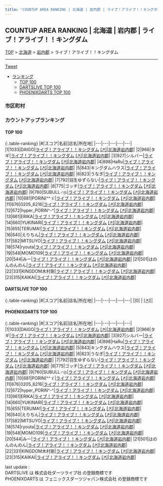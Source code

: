 ```yaml
---
title: 'COUNTUP AREA RANKING | 北海道 | 岩内郡 | ライブ！アライブ！！キングダム'
---
```

## COUNTUP AREA RANKING | 北海道 | 岩内郡 | ライブ！アライブ！！キングダム

[TOP](/darts/rank/) > [北海道](/darts/rank/北海道/) > [岩内郡](/darts/rank/北海道/岩内郡/) > ライブ！アライブ！！キングダム

___

<a href="https://twitter.com/share?ref_src=twsrc%5Etfw" data-text="COUNTUP AREA RANKING | 北海道岩内郡ライブ！アライブ！！キングダム" class="twitter-share-button" data-hashtags="DARTSLIVE,PHOENIXDARTS,darts,ダーツ" data-show-count="false">Tweet</a>

* [ランキング](#カウントアップランキング)
    * [TOP 100](#top-100)
    * [DARTSLIVE TOP 100](#dartslive-top-100)
    * [PHOENIXDARTS TOP 100](#phoenixdarts-top-100)

### 市区町村

<ul>

</ul>

### カウントアップランキング

#### TOP 100



{:.table-ranking}
|#|スコア|名前|店名|所在地|
|---|---|---|---|---|
|1|1033|<span class="rank-name-pd">DAIGO</span>|<a href="/darts/rank/shops/67449.html">ライブ！アライブ！！キングダム</a> <a href="https://vs.phoenixdarts.com/jp/shop/shopDetailInfo/s_67449?s_seq=67449">[↗]</a>|<a href="/darts/rank/北海道/岩内郡">北海道岩内郡</a>|
|2|966|<span class="rank-name-pd">タギ</span>|<a href="/darts/rank/shops/67449.html">ライブ！アライブ！！キングダム</a> <a href="https://vs.phoenixdarts.com/jp/shop/shopDetailInfo/s_67449?s_seq=67449">[↗]</a>|<a href="/darts/rank/北海道/岩内郡">北海道岩内郡</a>|
|3|927|<span class="rank-name-pd">シルバー</span>|<a href="/darts/rank/shops/67449.html">ライブ！アライブ！！キングダム</a> <a href="https://vs.phoenixdarts.com/jp/shop/shopDetailInfo/s_67449?s_seq=67449">[↗]</a>|<a href="/darts/rank/北海道/岩内郡">北海道岩内郡</a>|
|4|898|<span class="rank-name-pd">HaRu</span>|<a href="/darts/rank/shops/67449.html">ライブ！アライブ！！キングダム</a> <a href="https://vs.phoenixdarts.com/jp/shop/shopDetailInfo/s_67449?s_seq=67449">[↗]</a>|<a href="/darts/rank/北海道/岩内郡">北海道岩内郡</a>|
|5|843|<span class="rank-name-pd">キングダムハウス</span>|<a href="/darts/rank/shops/67449.html">ライブ！アライブ！！キングダム</a> <a href="https://vs.phoenixdarts.com/jp/shop/shopDetailInfo/s_67449?s_seq=67449">[↗]</a>|<a href="/darts/rank/北海道/岩内郡">北海道岩内郡</a>|
|6|823|<span class="rank-name-pd">うなぎ</span>|<a href="/darts/rank/shops/67449.html">ライブ！アライブ！！キングダム</a> <a href="https://vs.phoenixdarts.com/jp/shop/shopDetailInfo/s_67449?s_seq=67449">[↗]</a>|<a href="/darts/rank/北海道/岩内郡">北海道岩内郡</a>|
|7|792|<span class="rank-name-pd">羽生ゆずらない</span>|<a href="/darts/rank/shops/67449.html">ライブ！アライブ！！キングダム</a> <a href="https://vs.phoenixdarts.com/jp/shop/shopDetailInfo/s_67449?s_seq=67449">[↗]</a>|<a href="/darts/rank/北海道/岩内郡">北海道岩内郡</a>|
|8|775|<span class="rank-name-pd">ゴッチ</span>|<a href="/darts/rank/shops/67449.html">ライブ！アライブ！！キングダム</a> <a href="https://vs.phoenixdarts.com/jp/shop/shopDetailInfo/s_67449?s_seq=67449">[↗]</a>|<a href="/darts/rank/北海道/岩内郡">北海道岩内郡</a>|
|9|760|<span class="rank-name-pd">SUBULL♂◎</span>|<a href="/darts/rank/shops/67449.html">ライブ！アライブ！！キングダム</a> <a href="https://vs.phoenixdarts.com/jp/shop/shopDetailInfo/s_67449?s_seq=67449">[↗]</a>|<a href="/darts/rank/北海道/岩内郡">北海道岩内郡</a>|
|10|681|<span class="rank-name-pd">PORIN(^^ゞ</span>|<a href="/darts/rank/shops/67449.html">ライブ！アライブ！！キングダム</a> <a href="https://vs.phoenixdarts.com/jp/shop/shopDetailInfo/s_67449?s_seq=67449">[↗]</a>|<a href="/darts/rank/北海道/岩内郡">北海道岩内郡</a>|
|11|676|<span class="rank-name-pd">0205_6216</span>|<a href="/darts/rank/shops/67449.html">ライブ！アライブ！！キングダム</a> <a href="https://vs.phoenixdarts.com/jp/shop/shopDetailInfo/s_67449?s_seq=67449">[↗]</a>|<a href="/darts/rank/北海道/岩内郡">北海道岩内郡</a>|
|12|672|<span class="rank-name-pd">hyper_PORIN^-^</span>|<a href="/darts/rank/shops/67449.html">ライブ！アライブ！！キングダム</a> <a href="https://vs.phoenixdarts.com/jp/shop/shopDetailInfo/s_67449?s_seq=67449">[↗]</a>|<a href="/darts/rank/北海道/岩内郡">北海道岩内郡</a>|
|13|661|<span class="rank-name-pd">ERIKA</span>|<a href="/darts/rank/shops/67449.html">ライブ！アライブ！！キングダム</a> <a href="https://vs.phoenixdarts.com/jp/shop/shopDetailInfo/s_67449?s_seq=67449">[↗]</a>|<a href="/darts/rank/北海道/岩内郡">北海道岩内郡</a>|
|14|660|<span class="rank-name-pd">YUKINARI</span>|<a href="/darts/rank/shops/67449.html">ライブ！アライブ！！キングダム</a> <a href="https://vs.phoenixdarts.com/jp/shop/shopDetailInfo/s_67449?s_seq=67449">[↗]</a>|<a href="/darts/rank/北海道/岩内郡">北海道岩内郡</a>|
|15|655|<span class="rank-name-pd">TERUMA!</span>|<a href="/darts/rank/shops/67449.html">ライブ！アライブ！！キングダム</a> <a href="https://vs.phoenixdarts.com/jp/shop/shopDetailInfo/s_67449?s_seq=67449">[↗]</a>|<a href="/darts/rank/北海道/岩内郡">北海道岩内郡</a>|
|16|640|<span class="rank-name-pd">えりちん</span>|<a href="/darts/rank/shops/67449.html">ライブ！アライブ！！キングダム</a> <a href="https://vs.phoenixdarts.com/jp/shop/shopDetailInfo/s_67449?s_seq=67449">[↗]</a>|<a href="/darts/rank/北海道/岩内郡">北海道岩内郡</a>|
|17|582|<span class="rank-name-pd">MITSUYO</span>|<a href="/darts/rank/shops/67449.html">ライブ！アライブ！！キングダム</a> <a href="https://vs.phoenixdarts.com/jp/shop/shopDetailInfo/s_67449?s_seq=67449">[↗]</a>|<a href="/darts/rank/北海道/岩内郡">北海道岩内郡</a>|
|18|574|<span class="rank-name-pd">ryouta</span>|<a href="/darts/rank/shops/67449.html">ライブ！アライブ！！キングダム</a> <a href="https://vs.phoenixdarts.com/jp/shop/shopDetailInfo/s_67449?s_seq=67449">[↗]</a>|<a href="/darts/rank/北海道/岩内郡">北海道岩内郡</a>|
|19|548|<span class="rank-name-pd">MOMO109</span>|<a href="/darts/rank/shops/67449.html">ライブ！アライブ！！キングダム</a> <a href="https://vs.phoenixdarts.com/jp/shop/shopDetailInfo/s_67449?s_seq=67449">[↗]</a>|<a href="/darts/rank/北海道/岩内郡">北海道岩内郡</a>|
|20|544|<span class="rank-name-pd">みー</span>|<a href="/darts/rank/shops/67449.html">ライブ！アライブ！！キングダム</a> <a href="https://vs.phoenixdarts.com/jp/shop/shopDetailInfo/s_67449?s_seq=67449">[↗]</a>|<a href="/darts/rank/北海道/岩内郡">北海道岩内郡</a>|
|21|501|<span class="rank-name-pd">はのんのんのん</span>|<a href="/darts/rank/shops/67449.html">ライブ！アライブ！！キングダム</a> <a href="https://vs.phoenixdarts.com/jp/shop/shopDetailInfo/s_67449?s_seq=67449">[↗]</a>|<a href="/darts/rank/北海道/岩内郡">北海道岩内郡</a>|
|22|331|<span class="rank-name-pd">KINGDOM木村剛</span>|<a href="/darts/rank/shops/67449.html">ライブ！アライブ！！キングダム</a> <a href="https://vs.phoenixdarts.com/jp/shop/shopDetailInfo/s_67449?s_seq=67449">[↗]</a>|<a href="/darts/rank/北海道/岩内郡">北海道岩内郡</a>|
|23|315|<span class="rank-name-pd">KAIKAI</span>|<a href="/darts/rank/shops/67449.html">ライブ！アライブ！！キングダム</a> <a href="https://vs.phoenixdarts.com/jp/shop/shopDetailInfo/s_67449?s_seq=67449">[↗]</a>|<a href="/darts/rank/北海道/岩内郡">北海道岩内郡</a>|


#### DARTSLIVE TOP 100



{:.table-ranking}
|#|スコア|名前|店名|所在地|
|---|---|---|---|---|
||0|<span class="rank-name-dl"> </span>|<a href="/darts/rank/shops/.html"></a> <a href="">[↗]</a>|<a href="/darts/rank//"></a>|


#### PHOENIXDARTS TOP 100



{:.table-ranking}
|#|スコア|名前|店名|所在地|
|---|---|---|---|---|
|1|1033|<span class="rank-name-pd">DAIGO</span>|<a href="/darts/rank/shops/67449.html">ライブ！アライブ！！キングダム</a> <a href="https://vs.phoenixdarts.com/jp/shop/shopDetailInfo/s_67449?s_seq=67449">[↗]</a>|<a href="/darts/rank/北海道/岩内郡">北海道岩内郡</a>|
|2|966|<span class="rank-name-pd">タギ</span>|<a href="/darts/rank/shops/67449.html">ライブ！アライブ！！キングダム</a> <a href="https://vs.phoenixdarts.com/jp/shop/shopDetailInfo/s_67449?s_seq=67449">[↗]</a>|<a href="/darts/rank/北海道/岩内郡">北海道岩内郡</a>|
|3|927|<span class="rank-name-pd">シルバー</span>|<a href="/darts/rank/shops/67449.html">ライブ！アライブ！！キングダム</a> <a href="https://vs.phoenixdarts.com/jp/shop/shopDetailInfo/s_67449?s_seq=67449">[↗]</a>|<a href="/darts/rank/北海道/岩内郡">北海道岩内郡</a>|
|4|898|<span class="rank-name-pd">HaRu</span>|<a href="/darts/rank/shops/67449.html">ライブ！アライブ！！キングダム</a> <a href="https://vs.phoenixdarts.com/jp/shop/shopDetailInfo/s_67449?s_seq=67449">[↗]</a>|<a href="/darts/rank/北海道/岩内郡">北海道岩内郡</a>|
|5|843|<span class="rank-name-pd">キングダムハウス</span>|<a href="/darts/rank/shops/67449.html">ライブ！アライブ！！キングダム</a> <a href="https://vs.phoenixdarts.com/jp/shop/shopDetailInfo/s_67449?s_seq=67449">[↗]</a>|<a href="/darts/rank/北海道/岩内郡">北海道岩内郡</a>|
|6|823|<span class="rank-name-pd">うなぎ</span>|<a href="/darts/rank/shops/67449.html">ライブ！アライブ！！キングダム</a> <a href="https://vs.phoenixdarts.com/jp/shop/shopDetailInfo/s_67449?s_seq=67449">[↗]</a>|<a href="/darts/rank/北海道/岩内郡">北海道岩内郡</a>|
|7|792|<span class="rank-name-pd">羽生ゆずらない</span>|<a href="/darts/rank/shops/67449.html">ライブ！アライブ！！キングダム</a> <a href="https://vs.phoenixdarts.com/jp/shop/shopDetailInfo/s_67449?s_seq=67449">[↗]</a>|<a href="/darts/rank/北海道/岩内郡">北海道岩内郡</a>|
|8|775|<span class="rank-name-pd">ゴッチ</span>|<a href="/darts/rank/shops/67449.html">ライブ！アライブ！！キングダム</a> <a href="https://vs.phoenixdarts.com/jp/shop/shopDetailInfo/s_67449?s_seq=67449">[↗]</a>|<a href="/darts/rank/北海道/岩内郡">北海道岩内郡</a>|
|9|760|<span class="rank-name-pd">SUBULL♂◎</span>|<a href="/darts/rank/shops/67449.html">ライブ！アライブ！！キングダム</a> <a href="https://vs.phoenixdarts.com/jp/shop/shopDetailInfo/s_67449?s_seq=67449">[↗]</a>|<a href="/darts/rank/北海道/岩内郡">北海道岩内郡</a>|
|10|681|<span class="rank-name-pd">PORIN(^^ゞ</span>|<a href="/darts/rank/shops/67449.html">ライブ！アライブ！！キングダム</a> <a href="https://vs.phoenixdarts.com/jp/shop/shopDetailInfo/s_67449?s_seq=67449">[↗]</a>|<a href="/darts/rank/北海道/岩内郡">北海道岩内郡</a>|
|11|676|<span class="rank-name-pd">0205_6216</span>|<a href="/darts/rank/shops/67449.html">ライブ！アライブ！！キングダム</a> <a href="https://vs.phoenixdarts.com/jp/shop/shopDetailInfo/s_67449?s_seq=67449">[↗]</a>|<a href="/darts/rank/北海道/岩内郡">北海道岩内郡</a>|
|12|672|<span class="rank-name-pd">hyper_PORIN^-^</span>|<a href="/darts/rank/shops/67449.html">ライブ！アライブ！！キングダム</a> <a href="https://vs.phoenixdarts.com/jp/shop/shopDetailInfo/s_67449?s_seq=67449">[↗]</a>|<a href="/darts/rank/北海道/岩内郡">北海道岩内郡</a>|
|13|661|<span class="rank-name-pd">ERIKA</span>|<a href="/darts/rank/shops/67449.html">ライブ！アライブ！！キングダム</a> <a href="https://vs.phoenixdarts.com/jp/shop/shopDetailInfo/s_67449?s_seq=67449">[↗]</a>|<a href="/darts/rank/北海道/岩内郡">北海道岩内郡</a>|
|14|660|<span class="rank-name-pd">YUKINARI</span>|<a href="/darts/rank/shops/67449.html">ライブ！アライブ！！キングダム</a> <a href="https://vs.phoenixdarts.com/jp/shop/shopDetailInfo/s_67449?s_seq=67449">[↗]</a>|<a href="/darts/rank/北海道/岩内郡">北海道岩内郡</a>|
|15|655|<span class="rank-name-pd">TERUMA!</span>|<a href="/darts/rank/shops/67449.html">ライブ！アライブ！！キングダム</a> <a href="https://vs.phoenixdarts.com/jp/shop/shopDetailInfo/s_67449?s_seq=67449">[↗]</a>|<a href="/darts/rank/北海道/岩内郡">北海道岩内郡</a>|
|16|640|<span class="rank-name-pd">えりちん</span>|<a href="/darts/rank/shops/67449.html">ライブ！アライブ！！キングダム</a> <a href="https://vs.phoenixdarts.com/jp/shop/shopDetailInfo/s_67449?s_seq=67449">[↗]</a>|<a href="/darts/rank/北海道/岩内郡">北海道岩内郡</a>|
|17|582|<span class="rank-name-pd">MITSUYO</span>|<a href="/darts/rank/shops/67449.html">ライブ！アライブ！！キングダム</a> <a href="https://vs.phoenixdarts.com/jp/shop/shopDetailInfo/s_67449?s_seq=67449">[↗]</a>|<a href="/darts/rank/北海道/岩内郡">北海道岩内郡</a>|
|18|574|<span class="rank-name-pd">ryouta</span>|<a href="/darts/rank/shops/67449.html">ライブ！アライブ！！キングダム</a> <a href="https://vs.phoenixdarts.com/jp/shop/shopDetailInfo/s_67449?s_seq=67449">[↗]</a>|<a href="/darts/rank/北海道/岩内郡">北海道岩内郡</a>|
|19|548|<span class="rank-name-pd">MOMO109</span>|<a href="/darts/rank/shops/67449.html">ライブ！アライブ！！キングダム</a> <a href="https://vs.phoenixdarts.com/jp/shop/shopDetailInfo/s_67449?s_seq=67449">[↗]</a>|<a href="/darts/rank/北海道/岩内郡">北海道岩内郡</a>|
|20|544|<span class="rank-name-pd">みー</span>|<a href="/darts/rank/shops/67449.html">ライブ！アライブ！！キングダム</a> <a href="https://vs.phoenixdarts.com/jp/shop/shopDetailInfo/s_67449?s_seq=67449">[↗]</a>|<a href="/darts/rank/北海道/岩内郡">北海道岩内郡</a>|
|21|501|<span class="rank-name-pd">はのんのんのん</span>|<a href="/darts/rank/shops/67449.html">ライブ！アライブ！！キングダム</a> <a href="https://vs.phoenixdarts.com/jp/shop/shopDetailInfo/s_67449?s_seq=67449">[↗]</a>|<a href="/darts/rank/北海道/岩内郡">北海道岩内郡</a>|
|22|331|<span class="rank-name-pd">KINGDOM木村剛</span>|<a href="/darts/rank/shops/67449.html">ライブ！アライブ！！キングダム</a> <a href="https://vs.phoenixdarts.com/jp/shop/shopDetailInfo/s_67449?s_seq=67449">[↗]</a>|<a href="/darts/rank/北海道/岩内郡">北海道岩内郡</a>|
|23|315|<span class="rank-name-pd">KAIKAI</span>|<a href="/darts/rank/shops/67449.html">ライブ！アライブ！！キングダム</a> <a href="https://vs.phoenixdarts.com/jp/shop/shopDetailInfo/s_67449?s_seq=67449">[↗]</a>|<a href="/darts/rank/北海道/岩内郡">北海道岩内郡</a>|


<div class="footer border-top border-gray-light mt-5 pt-3 text-right text-gray">
    last update : <span style="font-weight: italic" id="foot_last_modified"></span><br />
    DARTSLIVE は 株式会社ダーツライブ社 の登録商標です<br />
    PHOENIXDARTS は フェニックスダーツジャパン株式会社 の登録商標です<br />
</div>

<script src="https://cdnjs.cloudflare.com/ajax/libs/jquery.tablesorter/2.31.3/js/jquery.tablesorter.min.js" integrity="sha512-qzgd5cYSZcosqpzpn7zF2ZId8f/8CHmFKZ8j7mU4OUXTNRd5g+ZHBPsgKEwoqxCtdQvExE5LprwwPAgoicguNg==" crossorigin="anonymous" referrerpolicy="no-referrer"></script>
<link rel="stylesheet" href="https://cdnjs.cloudflare.com/ajax/libs/jquery.tablesorter/2.31.3/css/theme.default.min.css" integrity="sha512-wghhOJkjQX0Lh3NSWvNKeZ0ZpNn+SPVXX1Qyc9OCaogADktxrBiBdKGDoqVUOyhStvMBmJQ8ZdMHiR3wuEq8+w==" crossorigin="anonymous" referrerpolicy="no-referrer" />
<script>
$(function() {
    $(".table-ranking").tablesorter({sortList:[[0, 0]]});
    $("#foot_last_modified").text(formatDate(new Date(document.lastModified), 'yyyy-MM-dd HH:mm:ss'));
});
</script>

<script async src="https://platform.twitter.com/widgets.js" charset="utf-8"></script>